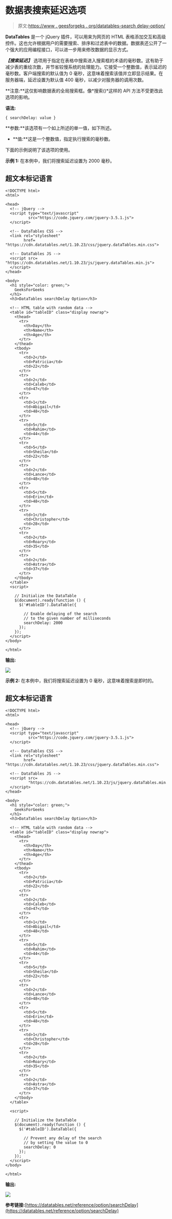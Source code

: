 # 数据表搜索延迟选项

> 原文:[https://www . geesforgeks . org/datatables-search delay-option/](https://www.geeksforgeeks.org/datatables-searchdelay-option/)

**DataTables** 是一个 jQuery 插件，可以用来为网页的 HTML 表格添加交互和高级控件。这也允许根据用户的需要搜索、排序和过滤表中的数据。数据表还公开了一个强大的应用编程接口，可以进一步用来修改数据的显示方式。

***【搜索延迟】*** 选项用于指定在表格中搜索进入搜索框的术语的毫秒数。这有助于减少表的重绘次数，并节省较慢系统的处理能力。它接受一个整数值，表示延迟的毫秒数。客户端搜索的默认值为 0 毫秒，这意味着搜索该值并立即显示结果。在服务器端，延迟设置为默认值 400 毫秒，以减少对服务器的调用次数。

**注意:**这仅影响数据表的全局搜索框。像*搜索()*这样的 API 方法不受更改此选项的影响。

**语法:**

```
{ searchDelay: value }
```

**参数:**该选项有一个如上所述的单一值，如下所述。

*   **值:**这是一个整数值，指定执行搜索的毫秒数。

下面的示例说明了该选项的使用。

**示例 1:** 在本例中，我们将搜索延迟设置为 2000 毫秒。

## 超文本标记语言

```
<!DOCTYPE html>
<html>

<head>
  <!-- jQuery -->
  <script type="text/javascript" 
          src="https://code.jquery.com/jquery-3.5.1.js">
  </script>

  <!-- DataTables CSS -->
  <link rel="stylesheet"
        href=
"https://cdn.datatables.net/1.10.23/css/jquery.dataTables.min.css">

  <!-- DataTables JS -->
  <script src=
"https://cdn.datatables.net/1.10.23/js/jquery.dataTables.min.js">
  </script>
</head>

<body>
  <h1 style="color: green;">
    GeeksForGeeks
  </h1>
  <h3>DataTables searchDelay Option</h3>

  <!-- HTML table with random data -->
  <table id="tableID" class="display nowrap">
    <thead>
      <tr>
        <th>Day</th>
        <th>Name</th>
        <th>Age</th>
      </tr>
    </thead>
    <tbody>
      <tr>
        <td>2</td>
        <td>Patricia</td>
        <td>22</td>
      </tr>
      <tr>
        <td>2</td>
        <td>Caleb</td>
        <td>47</td>
      </tr>
      <tr>
        <td>1</td>
        <td>Abigail</td>
        <td>48</td>
      </tr>
      <tr>
        <td>5</td>
        <td>Rahim</td>
        <td>44</td>
      </tr>
      <tr>
        <td>5</td>
        <td>Sheila</td>
        <td>22</td>
      </tr>
      <tr>
        <td>2</td>
        <td>Lance</td>
        <td>48</td>
      </tr>
      <tr>
        <td>5</td>
        <td>Erin</td>
        <td>48</td>
      </tr>
      <tr>
        <td>1</td>
        <td>Christopher</td>
        <td>28</td>
      </tr>
      <tr>
        <td>2</td>
        <td>Roary</td>
        <td>35</td>
      </tr>
      <tr>
        <td>2</td>
        <td>Astra</td>
        <td>37</td>
      </tr>
    </tbody>
  </table>
  <script>

    // Initialize the DataTable
    $(document).ready(function () {
      $('#tableID').DataTable({

        // Enable delaying of the search
        // to the given number of milliseconds
        searchDelay: 2000
      });
    }); 
  </script>
</body>

</html>
```

**输出:**

![](img/d7cd891f6d17abb839759d6396be6080.png)

**示例 2:** 在本例中，我们将搜索延迟设置为 0 毫秒，这意味着搜索是即时的。

## 超文本标记语言

```
<!DOCTYPE html>
<html>

<head>
  <!-- jQuery -->
  <script type="text/javascript" 
          src="https://code.jquery.com/jquery-3.5.1.js">
  </script>

  <!-- DataTables CSS -->
  <link rel="stylesheet"
        href=
"https://cdn.datatables.net/1.10.23/css/jquery.dataTables.min.css">

  <!-- DataTables JS -->
  <script src=
          "https://cdn.datatables.net/1.10.23/js/jquery.dataTables.min.js">
  </script>
</head>

<body>
  <h1 style="color: green;">
    GeeksForGeeks
  </h1>
  <h3>DataTables searchDelay Option</h3>

  <!-- HTML table with random data -->
  <table id="tableID" class="display nowrap">
    <thead>
      <tr>
        <th>Day</th>
        <th>Name</th>
        <th>Age</th>
      </tr>
    </thead>
    <tbody>
      <tr>
        <td>2</td>
        <td>Patricia</td>
        <td>22</td>
      </tr>
      <tr>
        <td>2</td>
        <td>Caleb</td>
        <td>47</td>
      </tr>
      <tr>
        <td>1</td>
        <td>Abigail</td>
        <td>48</td>
      </tr>
      <tr>
        <td>5</td>
        <td>Rahim</td>
        <td>44</td>
      </tr>
      <tr>
        <td>5</td>
        <td>Sheila</td>
        <td>22</td>
      </tr>
      <tr>
        <td>2</td>
        <td>Lance</td>
        <td>48</td>
      </tr>
      <tr>
        <td>5</td>
        <td>Erin</td>
        <td>48</td>
      </tr>
      <tr>
        <td>1</td>
        <td>Christopher</td>
        <td>28</td>
      </tr>
      <tr>
        <td>2</td>
        <td>Roary</td>
        <td>35</td>
      </tr>
      <tr>
        <td>2</td>
        <td>Astra</td>
        <td>37</td>
      </tr>
    </tbody>
  </table>

  <script>

    // Initialize the DataTable
    $(document).ready(function () {
      $('#tableID').DataTable({

        // Prevent any delay of the search
        // by setting the value to 0
        searchDelay: 0
      });
    }); 
  </script>
</body>

</html>
```

**输出:**

![](img/b86bbb407ac97cd2a23737f72fe87067.png)

**参考链接:**[https://datatables.net/reference/option/searchDelay](https://datatables.net/reference/option/searchDelay)